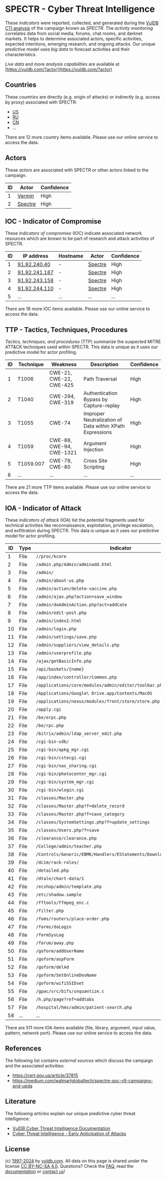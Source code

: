 # SPECTR - Cyber Threat Intelligence

These _indicators_ were reported, collected, and generated during the [VulDB CTI analysis](https://vuldb.com/?kb.cti) of the campaign known as _SPECTR_. The _activity monitoring_ correlates data from social media, forums, chat rooms, and darknet markets. It helps to determine associated actors, specific activities, expected intentions, emerging research, and ongoing attacks. Our unique _predictive model_ uses _big data_ to forecast activities and their characteristics.

_Live data_ and more _analysis capabilities_ are available at [https://vuldb.com/?actor](https://vuldb.com/?actor)

## Countries

These _countries_ are directly (e.g. origin of attacks) or indirectly (e.g. access by proxy) associated with SPECTR:

* [US](https://vuldb.com/?country.us)
* [RU](https://vuldb.com/?country.ru)
* [CN](https://vuldb.com/?country.cn)
* ...

There are 12 more country items available. Please use our online service to access the data.

## Actors

These _actors_ are associated with SPECTR or other actors linked to the campaign.

ID | Actor | Confidence
-- | ----- | ----------
1 | [Vermin](https://vuldb.com/?actor.vermin) | High
2 | [Spectre](https://vuldb.com/?actor.spectre) | High

## IOC - Indicator of Compromise

These _indicators of compromise_ (IOC) indicate associated network resources which are known to be part of research and attack activities of SPECTR.

ID | IP address | Hostname | Actor | Confidence
-- | ---------- | -------- | ----- | ----------
1 | [91.92.240.40](https://vuldb.com/?ip.91.92.240.40) | - | [Spectre](https://vuldb.com/?actor.spectre) | High
2 | [91.92.241.187](https://vuldb.com/?ip.91.92.241.187) | - | [Spectre](https://vuldb.com/?actor.spectre) | High
3 | [91.92.243.158](https://vuldb.com/?ip.91.92.243.158) | - | [Spectre](https://vuldb.com/?actor.spectre) | High
4 | [91.92.244.110](https://vuldb.com/?ip.91.92.244.110) | - | [Spectre](https://vuldb.com/?actor.spectre) | High
5 | ... | ... | ... | ...

There are 18 more IOC items available. Please use our online service to access the data.

## TTP - Tactics, Techniques, Procedures

_Tactics, techniques, and procedures_ (TTP) summarize the suspected MITRE ATT&CK techniques used within SPECTR. This data is unique as it uses our predictive model for actor profiling.

ID | Technique | Weakness | Description | Confidence
-- | --------- | -------- | ----------- | ----------
1 | T1006 | CWE-21, CWE-22, CWE-425 | Path Traversal | High
2 | T1040 | CWE-294, CWE-319 | Authentication Bypass by Capture-replay | High
3 | T1055 | CWE-74 | Improper Neutralization of Data within XPath Expressions | High
4 | T1059 | CWE-88, CWE-94, CWE-1321 | Argument Injection | High
5 | T1059.007 | CWE-79, CWE-80 | Cross Site Scripting | High
6 | ... | ... | ... | ...

There are 21 more TTP items available. Please use our online service to access the data.

## IOA - Indicator of Attack

These _indicators of attack_ (IOA) list the potential fragments used for technical activities like reconnaissance, exploitation, privilege escalation, and exfiltration during SPECTR. This data is unique as it uses our predictive model for actor profiling.

ID | Type | Indicator | Confidence
-- | ---- | --------- | ----------
1 | File | `//proc/kcore` | Medium
2 | File | `/admin.php/Admin/adminadd.html` | High
3 | File | `/admin/` | Low
4 | File | `/admin/about-us.php` | High
5 | File | `/admin/action/delete-vaccine.php` | High
6 | File | `/admin/ajax.php?action=save_window` | High
7 | File | `/admin/doAdminAction.php?act=addCate` | High
8 | File | `/admin/edit-post.php` | High
9 | File | `/admin/index2.html` | High
10 | File | `/admin/login.php` | High
11 | File | `/admin/settings/save.php` | High
12 | File | `/admin/suppliers/view_details.php` | High
13 | File | `/admin/userprofile.php` | High
14 | File | `/ajax/getBasicInfo.php` | High
15 | File | `/api/baskets/{name}` | High
16 | File | `/app/index/controller/Common.php` | High
17 | File | `/applications/core/modules/admin/editor/toolbar.php` | High
18 | File | `/Applications/Google\ Drive.app/Contents/MacOS` | High
19 | File | `/applications/nexus/modules/front/store/store.php` | High
20 | File | `/apply.cgi` | Medium
21 | File | `/be/erpc.php` | Medium
22 | File | `/be/rpc.php` | Medium
23 | File | `/bitrix/admin/ldap_server_edit.php` | High
24 | File | `/cgi-bin-sdb/` | High
25 | File | `/cgi-bin/apkg_mgr.cgi` | High
26 | File | `/cgi-bin/cstecgi.cgi` | High
27 | File | `/cgi-bin/nas_sharing.cgi` | High
28 | File | `/cgi-bin/photocenter_mgr.cgi` | High
29 | File | `/cgi-bin/system_mgr.cgi` | High
30 | File | `/cgi-bin/wlogin.cgi` | High
31 | File | `/classes/Master.php` | High
32 | File | `/classes/Master.php?f=delete_record` | High
33 | File | `/classes/Master.php?f=save_category` | High
34 | File | `/classes/SystemSettings.php?f=update_settings` | High
35 | File | `/classes/Users.php?f=save` | High
36 | File | `/clearance/clearance.php` | High
37 | File | `/College/admin/teacher.php` | High
38 | File | `/Controls/Generic/EBMK/Handlers/EStatements/DownloadEStatement.ashx` | High
39 | File | `/dcim/rack-roles/` | High
40 | File | `/detailed.php` | High
41 | File | `/dtale/chart-data/1` | High
42 | File | `/ecshop/admin/template.php` | High
43 | File | `/etc/shadow.sample` | High
44 | File | `/fftools/ffmpeg_enc.c` | High
45 | File | `/filter.php` | Medium
46 | File | `/foms/routers/place-order.php` | High
47 | File | `/forms/doLogin` | High
48 | File | `/formSysLog` | Medium
49 | File | `/forum/away.php` | High
50 | File | `/goform/addUserName` | High
51 | File | `/goform/aspForm` | High
52 | File | `/goform/delAd` | High
53 | File | `/goform/SetOnlineDevName` | High
54 | File | `/goform/wifiSSIDset` | High
55 | File | `/gpac/src/bifs/unquantize.c` | High
56 | File | `/h.php/page?ref=addtabs` | High
57 | File | `/hospital/hms/admin/patient-search.php` | High
58 | ... | ... | ...

There are 511 more IOA items available (file, library, argument, input value, pattern, network port). Please use our online service to access the data.

## References

The following list contains _external sources_ which discuss the campaign and the associated activities:

* https://cert.gov.ua/article/37815
* https://medium.com/walmartglobaltech/spectre-spc-v9-campaigns-and-upda

## Literature

The following _articles_ explain our unique predictive cyber threat intelligence:

* [VulDB Cyber Threat Intelligence Documentation](https://vuldb.com/?kb.cti)
* [Cyber Threat Intelligence - Early Anticipation of Attacks](https://www.scip.ch/en/?labs.20201022)

## License

(c) [1997-2024](https://vuldb.com/?kb.changelog) by [vuldb.com](https://vuldb.com/?kb.about). All data on this page is shared under the license [CC BY-NC-SA 4.0](https://creativecommons.org/licenses/by-nc-sa/4.0/). Questions? Check the [FAQ](https://vuldb.com/?kb.faq), read the [documentation](https://vuldb.com/?kb) or [contact us](https://vuldb.com/?contact)!
